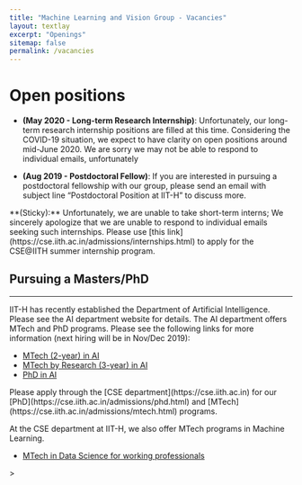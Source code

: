 ```yaml
---
title: "Machine Learning and Vision Group - Vacancies"
layout: textlay
excerpt: "Openings"
sitemap: false
permalink: /vacancies
---
```

<h1 class='page-header'>
Open positions
</h1>

* **(May 2020 - Long-term Research Internship)**: Unfortunately, our long-term research internship positions are filled at this time. Considering the COVID-19 situation, we expect to have clarity on open positions around mid-June 2020. We are sorry we may not be able to respond to individual emails, unfortunately

* **(Aug 2019 - Postdoctoral Fellow)**: If you are interested in pursuing a postdoctoral fellowship with our group, please send an email with subject line “Postdoctoral Position at IIT-H” to discuss more.

<div class="well">
**(Sticky):** Unfortunately, we are unable to take short-term interns; We sincerely apologize that we are unable to respond to individual emails seeking such internships. Please use [this link](https://cse.iith.ac.in/admissions/internships.html) to apply for the CSE@IITH summer internship program.
</div>

## Pursuing a Masters/PhD
---
<div class="well">
IIT-H has recently established the Department of Artificial Intelligence. Please see the AI department website for details. The AI department offers MTech and PhD programs. Please see the following links for more information (next hiring will be in Nov/Dec 2019):

* [MTech (2-year) in AI](https://ai.iith.ac.in/mtech_ta.html)
* [MTech by Research (3-year) in AI](https://ai.iith.ac.in/mtech_ra_aug.html)
* [PhD in AI](https://ai.iith.ac.in/PhD_AI_Admission_Brochure_2019.pdf)
</div>

<div class="well">
Please apply through the [CSE department](https://cse.iith.ac.in) for our [PhD](https://cse.iith.ac.in/admissions/phd.html) and [MTech](https://cse.iith.ac.in/admissions/mtech.html) programs. 

At the CSE department at IIT-H, we also offer MTech programs in Machine Learning.

* [MTech in Data Science for working professionals](https://cse.iith.ac.in/?q=MDS)
</div>>
